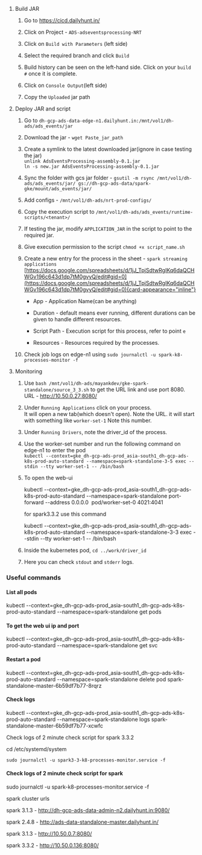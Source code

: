 1.  Build JAR

    1.  Go to <https://cicd.dailyhunt.in/>

    2.  Click on Project - `ADS-adseventsprocessing-NRT`

    3.  Click on `Build with Parameters` (left side)

    4.  Select the required branch and click `Build`

    5.  Build history can be seen on the left-hand side. Click on your
        `build #` once it is complete.

    6.  Click on `Console Output`(left side)

    7.  Copy the `Uploaded` jar path

2.  Deploy JAR and script

    1.  Go to
        `dh-gcp-ads-data-edge-n1.dailyhunt.in:/mnt/vol1/dh-ads/ads_events/jar`

    2.  Download the jar - `wget Paste_jar_path`

    3.  Create a symlink to the latest downloaded jar(ignore in case
        testing the jar)\
        `unlink AdsEventsProcessing-assembly-0.1.jar`\
        `ln -s new.jar AdsEventsProcessing-assembly-0.1.jar`

    4.  Sync the folder with gcs jar folder -
        `gsutil -m rsync /mnt/vol1/dh-ads/ads_events/jar/ gs://dh-gcp-ads-data/spark-gke/mount/ads_events/jar/`

    5.  Add configs - `/mnt/vol1/dh-ads/nrt-prod-configs/`

    6.  Copy the execution script to
        `/mnt/vol1/dh-ads/ads_events/runtime-scripts/<tenant>/`

    7.  If testing the jar, modify `APPLICATION_JAR` in the script to
        point to the required jar.

    8.  Give execution permission to the script
        `chmod +x script_name.sh`

    9.  Create a new entry for the process in the sheet -
        `spark streaming applications`
        [https://docs.google.com/spreadsheets/d/1jJ_TpjSdtwRgIKq6daQCHWGv196c643d1dp7tM0gvyQ/edit#gid=0](https://docs.google.com/spreadsheets/d/1jJ_TpjSdtwRgIKq6daQCHWGv196c643d1dp7tM0gvyQ/edit#gid=0){card-appearance="inline"}

        - App - Application Name(can be anything)

        - Duration - default means ever running, different durations can
          be given to handle different resources.

        - Script Path - Execution script for this process, refer to
          point `e`

        - Resources - Resources required by the processes.

    10. Check job logs on edge-n1 using
        `sudo journalctl -u spark-k8-processes-monitor -f`

3.  Monitoring

    1.  Use
        `bash /mnt/vol1/dh-ads/mayankdev/gke-spark-standalone/source_3_3.sh`
        to get the URL link and use port 8080. URL -
        <http://10.50.0.27:8080/>

    2.  Under `Running Applications` click on your process.\
        It will open a new tab(which doesn\'t open). Note the URL. it
        will start with something like `worker-set-1` Note this number.

    3.  Under `Running Drivers`, note the driver_id of the process.

    4.  Use the worker-set number and run the following command on
        edge-n1 to enter the pod\
        `kubectl --context=gke_dh-gcp-ads-prod_asia-south1_dh-gcp-ads-k8s-prod-auto-standard --namespace=spark-standalone-3-5 exec --stdin --tty worker-set-1 -- /bin/bash`

    5.  To open the web-ui

        kubectl
        \--context=gke_dh-gcp-ads-prod_asia-south1_dh-gcp-ads-k8s-prod-auto-standard
        \--namespace=spark-standalone port-forward \--address 0.0.0.0 
        pod/worker-set-0 4021:4041

        for spark3.3.2 use this command

        kubectl
        \--context=gke_dh-gcp-ads-prod_asia-south1_dh-gcp-ads-k8s-prod-auto-standard
        \--namespace=spark-standalone-3-3 exec \--stdin \--tty
        worker-set-1 \-- /bin/bash

    6.  Inside the kubernetes pod, `cd ../work/driver_id`

    7.  Here you can check `stdout` and `stderr` logs.

### Useful commands

#### List all pods

kubectl
\--context=gke_dh-gcp-ads-prod_asia-south1_dh-gcp-ads-k8s-prod-auto-standard
\--namespace=spark-standalone get pods

#### To get the web ui ip and port

kubectl
\--context=gke_dh-gcp-ads-prod_asia-south1_dh-gcp-ads-k8s-prod-auto-standard
\--namespace=spark-standalone get svc

#### Restart a pod

kubectl
\--context=gke_dh-gcp-ads-prod_asia-south1_dh-gcp-ads-k8s-prod-auto-standard
\--namespace=spark-standalone delete pod
spark-standalone-master-6b59df7b77-8rqrz

#### Check logs

kubectl
\--context=gke_dh-gcp-ads-prod_asia-south1_dh-gcp-ads-k8s-prod-auto-standard
\--namespace=spark-standalone logs
spark-standalone-master-6b59df7b77-xcwfc

Check logs of 2 minute check script for spark 3.3.2

cd /etc/systemd/system

`sudo journalctl -u spark3-3-k8-processes-monitor.service -f`

#### Check logs of 2 minute check script for spark

sudo journalctl -u spark-k8-processes-monitor.service -f

spark cluster urls

spark 3.1.3 - <http://dh-gcp-ads-data-admin-n2.dailyhunt.in:9080/>

spark 2.4.8 - <http://ads-data-standalone-master.dailyhunt.in/>

spark 3.1.3 - <http://10.50.0.7:8080/>

spark 3.3.2 - <http://10.50.0.136:8080/>
